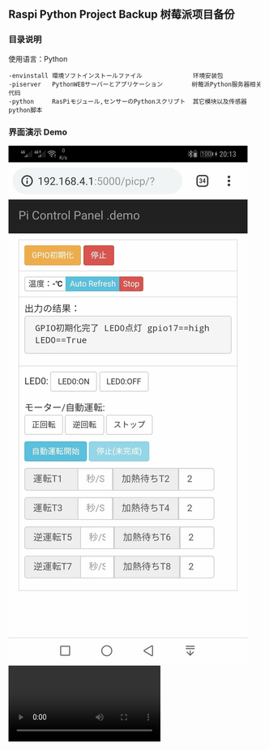 ## Raspi Python Project Backup  树莓派项目备份
### 目录说明
使用语言：Python
```
-envinstall 環境ソフトインストールファイル              环境安装包　　　　　　
-piserver   PythonWEBサーバーとアプリケーション        树莓派Python服务器相关代码　　  
-python     RasPiモジュール,センサーのPythonスクリプト  其它模块以及传感器python脚本
```
### 界面演示  Demo
![](python/assets/34.jpg)
![](python/assets/demo.mp4)
